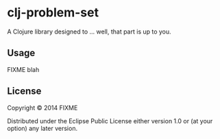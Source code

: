 # clj-problem-set

A Clojure library designed to ... well, that part is up to you.

## Usage

FIXME blah

## License

Copyright © 2014 FIXME

Distributed under the Eclipse Public License either version 1.0 or (at
your option) any later version.

